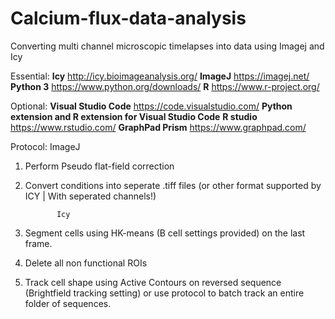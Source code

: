 # Calcium-flux-data-analysis
Converting multi channel microscopic timelapses into data using Imagej and Icy

Essential:
**Icy**       http://icy.bioimageanalysis.org/
**ImageJ**    https://imagej.net/
**Python 3**  https://www.python.org/downloads/
**R**         https://www.r-project.org/

Optional: 
**Visual Studio Code** https://code.visualstudio.com/
**Python extension and R extension for Visual Studio Code**
**R studio** https://www.rstudio.com/ 
**GraphPad Prism** https://www.graphpad.com/

Protocol:
              ImageJ
1. Perform Pseudo flat-field correction
2. Convert conditions into seperate .tiff files (or other format supported by ICY | With seperated channels!)

              Icy
3. Segment cells using HK-means (B cell settings provided) on the last frame.
4. Delete all non functional ROIs
5. Track cell shape using Active Contours on reversed sequence (Brightfield tracking setting)
          or use protocol to batch track an entire folder of sequences.
